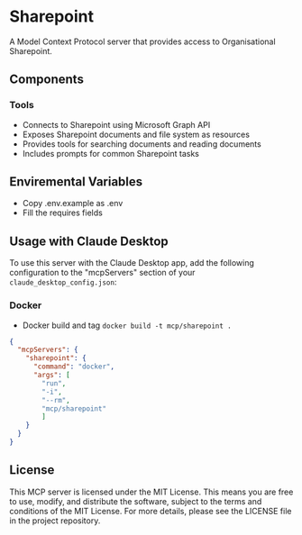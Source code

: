 # Sharepoint

A Model Context Protocol server that provides access to Organisational Sharepoint.

## Components

### Tools
- Connects to Sharepoint using Microsoft Graph API
- Exposes Sharepoint documents and file system as resources
- Provides tools for searching documents and reading documents
- Includes prompts for common Sharepoint tasks

## Enviremental Variables

- Copy .env.example as .env
- Fill the requires fields

## Usage with Claude Desktop

To use this server with the Claude Desktop app, add the following configuration to the "mcpServers" section of your `claude_desktop_config.json`:

### Docker

* Docker build and tag `docker build -t mcp/sharepoint .`

```json
{
  "mcpServers": {
    "sharepoint": {
      "command": "docker",
      "args": [
        "run", 
        "-i", 
        "--rm", 
        "mcp/sharepoint"
        ]
    }
  }
}
```


## License

This MCP server is licensed under the MIT License. This means you are free to use, modify, and distribute the software, subject to the terms and conditions of the MIT License. For more details, please see the LICENSE file in the project repository.